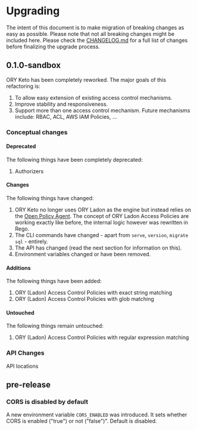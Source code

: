 # Upgrading

The intent of this document is to make migration of breaking changes as easy as possible. Please note that not all
breaking changes might be included here. Please check the [CHANGELOG.md](./CHANGELOG.md) for a full list of changes
before finalizing the upgrade process.

## 0.1.0-sandbox

ORY Keto has been completely reworked. The major goals of this refactoring is:

1. To allow easy extension of existing access control mechanisms.
2. Improve stability and responsiveness.
3. Support more than one access control mechanism. Future mechanisms include: RBAC, ACL, AWS IAM Policies, ...

### Conceptual changes

#### Deprecated

The following things have been completely deprecated:

1. Authorizers

#### Changes

The following things have changed:

1. ORY Keto no longer uses ORY Ladon as the engine but instead relies on the [Open Policy Agent](http://openpolicyagent.org/).
The concept of ORY Ladon Access Policies are working exactly like before, the internal logic however was rewritten in Rego.
2. The CLI commands have changed - apart from `serve`, `version`, `migrate sql` - entirely.
3. The API has changed (read the next section for information on this).
4. Environment variables changed or have been removed.

#### Additions

The following things have been added:

1. ORY (Ladon) Access Control Policies with exact string matching
2. ORY (Ladon) Access Control Policies with glob matching

#### Untouched

The following things remain untouched:

1. ORY (Ladon) Access Control Policies with regular expression matching

### API Changes

API locations

## pre-release

### CORS is disabled by default

A new environment variable `CORS_ENABLED` was introduced. It sets whether CORS is enabled ("true") or not ("false")".
Default is disabled.
